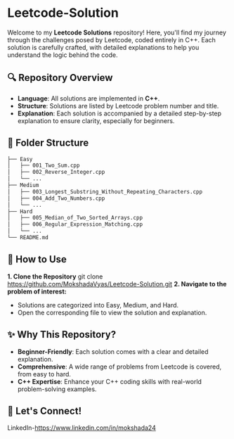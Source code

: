 # Leetcode-Solution

Welcome to my **Leetcode Solutions** repository! Here, you'll find my journey through the challenges posed by Leetcode, coded entirely in C++. Each solution is carefully crafted, with detailed explanations to help you understand the logic behind the code.

## 🔍 Repository Overview

- **Language**: All solutions are implemented in **C++**.
- **Structure**: Solutions are listed by Leetcode problem number and title.
- **Explanation**: Each solution is accompanied by a detailed step-by-step explanation to ensure clarity, especially for beginners.

## 📂 Folder Structure

```bash
├── Easy
│   ├── 001_Two_Sum.cpp
│   ├── 002_Reverse_Integer.cpp
│   └── ...
├── Medium
│   ├── 003_Longest_Substring_Without_Repeating_Characters.cpp
│   ├── 004_Add_Two_Numbers.cpp
│   └── ...
├── Hard
│   ├── 005_Median_of_Two_Sorted_Arrays.cpp
│   ├── 006_Regular_Expression_Matching.cpp
│   └── ...
└── README.md
```

## 📌 How to Use
**1. Clone the Repository**
git clone https://github.com/MokshadaVyas/Leetcode-Solution.git
**2. Navigate to the problem of interest:**
- Solutions are categorized into Easy, Medium, and Hard.
- Open the corresponding file to view the solution and explanation.

## ✨ Why This Repository?
- **Beginner-Friendly**: Each solution comes with a clear and detailed explanation.
- **Comprehensive**: A wide range of problems from Leetcode is covered, from easy to hard.
- **C++ Expertise**: Enhance your C++ coding skills with real-world problem-solving examples.

## 🌟 Let's Connect!
LinkedIn-https://www.linkedin.com/in/mokshada24
